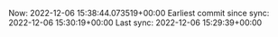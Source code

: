 Now: 2022-12-06 15:38:44.073519+00:00 Earliest commit since sync: 2022-12-06 15:30:19+00:00 Last sync: 2022-12-06 15:29:39+00:00
